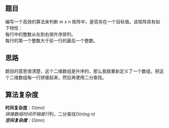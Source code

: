 ## 题目
编写一个高效的算法来判断 m x n 矩阵中，是否存在一个目标值。该矩阵具有如下特性：  
每行中的整数从左到右按升序排列。  
每行的第一个整数大于前一行的最后一个整数。
## 思路
题目的意思很清楚，这个二维数组是升序的，那么我就重新定义了一个数组，把这个二维数组每一行拼接起来，然后再使用二分查找。
## 算法复杂度
**时间复杂度**：O(m*n)  
拼接数组时间开销是行*列，二分查找O(n*log n)  
**空间复杂度**：O(m*n)
